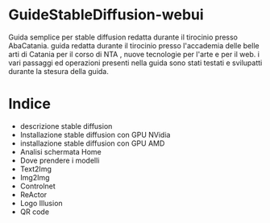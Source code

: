 # GuideStableDiffusion-webui
Guida semplice per stable diffusion redatta durante il tirocinio presso AbaCatania. 
guida redatta durante il tirocinio presso l'accademia delle belle arti di Catania per il corso di NTA , nuove tecnologie per l'arte e per il web.
i vari passaggi ed operazioni presenti nella guida sono stati testati e svilupatti durante la stesura della guida.

# Indice
- descrizione stable diffusion
- Installazione stable diffusion con GPU NVidia
- installazione stable diffusion con GPU AMD
- Analisi schermata Home
- Dove prendere i modelli
- Text2Img
- Img2Img
- Controlnet
- ReActor
- Logo Illusion
- QR code
